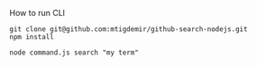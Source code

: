How to run CLI

```
git clone git@github.com:mtigdemir/github-search-nodejs.git
npm install
```

```
node command.js search "my term"
```

